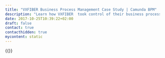 ```yaml
---
title: "VXFIBER Business Process Management Case Study | Camunda BPM"
description: "Learn how VXFIBER  took control of their business process automation and improved efficiency in their organization with Camunda. Camunda is the leader for workflow automation based on Java and BPMN 2.0."
date: 2017-10-25T10:39:22+02:00
draft: false
contact: true
contacthidden: true
mycontent: static
---
```

{{<case-study-single
company="VXFIBER "
companydescription="VXFIBER is a Swedish technology company that invests, manages and operates true FTTH open access networks globally.VXFIBER partners with local authorities, real estate owners, investors, land owners and communities when deploying networks and partners with service providers who are able to offer products and services direct to the subscriber via a self provisioning web based portal."
customerquote=""
teaser=""
usecase=""
videolink=""
logo="//images.ctfassets.net/vpidbgnakfvf/6XzJ5cPRrUbzg8yFlzyrNp/2c00a7883f60eca7f7840161262a4507/fibre-network-access-vx-fiber-white.png"
pdf=""
thumbnail="">}}